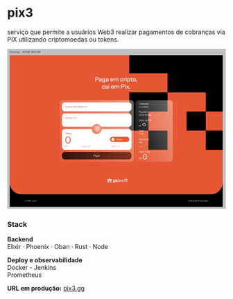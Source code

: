 # pix3
serviço que permite a usuários Web3 realizar pagamentos de cobranças via PIX utilizando criptomoedas ou tokens.

<img src="bgg/bgg.jpeg" alt="Imagem BGG" width="600">

###  Stack 
**Backend** </br>
Elixir · Phoenix · Oban · Rust · Node </br>

**Deploy e observabilidade** </br>
Docker - Jenkins </br>
Prometheus </br>

**URL em produção:** [pix3.gg](https://pix3.gg)

